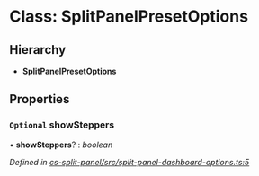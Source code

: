 # Class: SplitPanelPresetOptions

## Hierarchy

* **SplitPanelPresetOptions**

## Properties

### `Optional` showSteppers

• **showSteppers**? : *boolean*

*Defined in [cs-split-panel/src/split-panel-dashboard-options.ts:5](https://github.com/TNOCS/csnext/blob/dad76c19/packages/cs-split-panel/src/split-panel-dashboard-options.ts#L5)*
